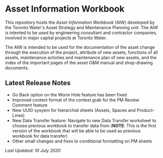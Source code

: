 # Asset Information Workbook

This repository hosts the *Asset Information Workbook* (AIW) developed by the Toronto Water's Asset Strategy and Maintenance Planning unit. 
The AIW is intented to be used by engineering consultant and contractor companies, involved in major capital projects at Toronto Water.  

The AIW is intended to be used for the documentation of the asset change through the execution of the project, attribute of new assets, functions of all assets, maintenance activties and maintenance plan of new assets, and the index of the important pages of the asset O&M manual and shop-drawing documents. 

## Latest Release Notes
* Go Back option on the Worm Hole feature has been fixed
* Improved context format of the context grab for the PM Review Comment feature
* New UUID sysyem for hierarchial sheets (Assets, Spaces and Product-Lines)
* New Data Transfer feature: Navigate to new Data Transfer worksheet to choose previous workbook to transfer data from (**NOTE**: This is the first version of the workbook that will be able to be used as previous workbook for data transfer) 
* Other small changes and fixes to conditional formatting on PM sheets 



*Last Updated: 10 July 2020*
